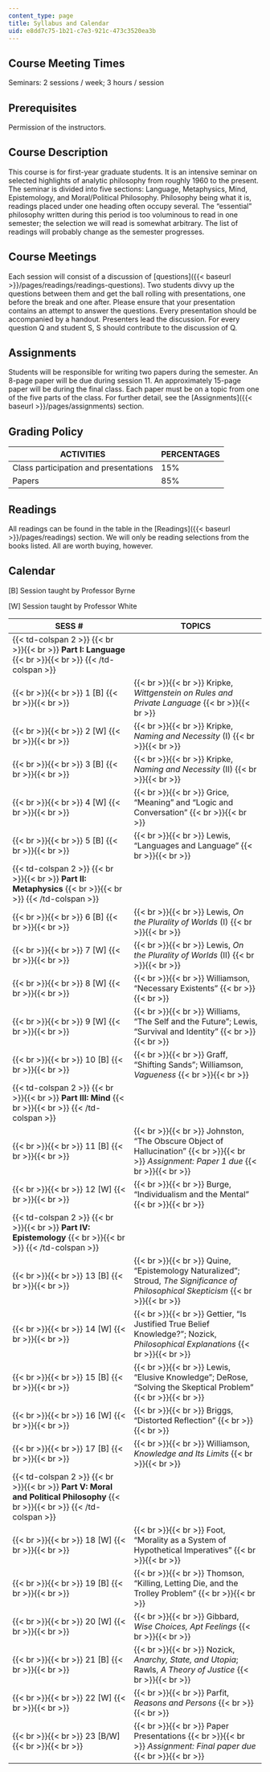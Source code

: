 ```yaml
---
content_type: page
title: Syllabus and Calendar
uid: e8dd7c75-1b21-c7e3-921c-473c3520ea3b
---
```


Course Meeting Times
--------------------

Seminars: 2 sessions / week; 3 hours / session

Prerequisites
-------------

Permission of the instructors.

Course Description
------------------

This course is for first-year graduate students. It is an intensive seminar on selected highlights of analytic philosophy from roughly 1960 to the present. The seminar is divided into five sections: Language, Metaphysics, Mind, Epistemology, and Moral/Political Philosophy. Philosophy being what it is, readings placed under one heading often occupy several. The “essential” philosophy written during this period is too voluminous to read in one semester; the selection we will read is somewhat arbitrary. The list of readings will probably change as the semester progresses.

Course Meetings
---------------

Each session will consist of a discussion of [questions]({{< baseurl >}}/pages/readings/readings-questions). Two students divvy up the questions between them and get the ball rolling with presentations, one before the break and one after. Please ensure that your presentation contains an attempt to answer the questions. Every presentation should be accompanied by a handout. Presenters lead the discussion. For every question Q and student S, S should contribute to the discussion of Q. 

Assignments
-----------

Students will be responsible for writing two papers during the semester. An 8-page paper will be due during session 11. An approximately 15-page paper will be during the final class. Each paper must be on a topic from one of the five parts of the class. For further detail, see the [Assignments]({{< baseurl >}}/pages/assignments) section.

Grading Policy
--------------

| ACTIVITIES | PERCENTAGES |
| --- | --- |
| Class participation and presentations | 15% |
| Papers | 85% 

Readings
--------

All readings can be found in the table in the [Readings]({{< baseurl >}}/pages/readings) section. We will only be reading selections from the books listed. All are worth buying, however.

Calendar
--------

\[B\] Session taught by Professor Byrne

\[W\] Session taught by Professor White

| SESS # | TOPICS |
| --- | --- |
| {{< td-colspan 2 >}} {{< br >}}{{< br >}} **Part I: Language** {{< br >}}{{< br >}} {{< /td-colspan >}} ||
|  {{< br >}}{{< br >}} 1 \[B\] {{< br >}}{{< br >}}  |  {{< br >}}{{< br >}} Kripke, _Wittgenstein on Rules and Private Language_ {{< br >}}{{< br >}}  |
|  {{< br >}}{{< br >}} 2 \[W\] {{< br >}}{{< br >}}  |  {{< br >}}{{< br >}} Kripke, _Naming and Necessity_ (I) {{< br >}}{{< br >}}  |
|  {{< br >}}{{< br >}} 3 \[B\] {{< br >}}{{< br >}}  |  {{< br >}}{{< br >}} Kripke, _Naming and Necessity_ (II) {{< br >}}{{< br >}}  |
|  {{< br >}}{{< br >}} 4 \[W\] {{< br >}}{{< br >}}  |  {{< br >}}{{< br >}} Grice, “Meaning” and “Logic and Conversation” {{< br >}}{{< br >}}  |
|  {{< br >}}{{< br >}} 5 \[B\] {{< br >}}{{< br >}}  |  {{< br >}}{{< br >}} Lewis, “Languages and Language” {{< br >}}{{< br >}}  |
| {{< td-colspan 2 >}} {{< br >}}{{< br >}} **Part II: Metaphysics** {{< br >}}{{< br >}} {{< /td-colspan >}} ||
|  {{< br >}}{{< br >}} 6 \[B\] {{< br >}}{{< br >}}  |  {{< br >}}{{< br >}} Lewis, _On the Plurality of Worlds_ (I) {{< br >}}{{< br >}}  |
|  {{< br >}}{{< br >}} 7 \[W\] {{< br >}}{{< br >}}  |  {{< br >}}{{< br >}} Lewis, _On the Plurality of Worlds_ (II) {{< br >}}{{< br >}}  |
|  {{< br >}}{{< br >}} 8 \[W\] {{< br >}}{{< br >}}  |  {{< br >}}{{< br >}} Williamson, “Necessary Existents” {{< br >}}{{< br >}}  |
|  {{< br >}}{{< br >}} 9 \[W\] {{< br >}}{{< br >}}  |  {{< br >}}{{< br >}} Williams, “The Self and the Future”; Lewis, “Survival and Identity” {{< br >}}{{< br >}}  |
|  {{< br >}}{{< br >}} 10 \[B\] {{< br >}}{{< br >}}  |  {{< br >}}{{< br >}} Graff, “Shifting Sands”; Williamson, _Vagueness_ {{< br >}}{{< br >}}  |
| {{< td-colspan 2 >}} {{< br >}}{{< br >}} **Part III: Mind** {{< br >}}{{< br >}} {{< /td-colspan >}} ||
|  {{< br >}}{{< br >}} 11 \[B\] {{< br >}}{{< br >}}  |  {{< br >}}{{< br >}} Johnston, “The Obscure Object of Hallucination” {{< br >}}{{< br >}} _Assignment: Paper 1 due_ {{< br >}}{{< br >}}  |
|  {{< br >}}{{< br >}} 12 \[W\] {{< br >}}{{< br >}}  |  {{< br >}}{{< br >}} Burge, “Individualism and the Mental” {{< br >}}{{< br >}}  |
| {{< td-colspan 2 >}} {{< br >}}{{< br >}} **Part IV: Epistemology** {{< br >}}{{< br >}} {{< /td-colspan >}} ||
|  {{< br >}}{{< br >}} 13 \[B\] {{< br >}}{{< br >}}  |  {{< br >}}{{< br >}} Quine, “Epistemology Naturalized”; Stroud, _The Significance of Philosophical Skepticism_ {{< br >}}{{< br >}}  |
|  {{< br >}}{{< br >}} 14 \[W\] {{< br >}}{{< br >}}  |  {{< br >}}{{< br >}} Gettier, “Is Justified True Belief Knowledge?”; Nozick, _Philosophical Explanations_ {{< br >}}{{< br >}}  |
|  {{< br >}}{{< br >}} 15 \[B\] {{< br >}}{{< br >}}  |  {{< br >}}{{< br >}} Lewis, “Elusive Knowledge”; DeRose, “Solving the Skeptical Problem” {{< br >}}{{< br >}}  |
|  {{< br >}}{{< br >}} 16 \[W\] {{< br >}}{{< br >}}  |  {{< br >}}{{< br >}} Briggs, “Distorted Reflection” {{< br >}}{{< br >}}  |
|  {{< br >}}{{< br >}} 17 \[B\] {{< br >}}{{< br >}}  |  {{< br >}}{{< br >}} Williamson, _Knowledge and Its Limits_ {{< br >}}{{< br >}}  |
| {{< td-colspan 2 >}} {{< br >}}{{< br >}} **Part V: Moral and Political Philosophy** {{< br >}}{{< br >}} {{< /td-colspan >}} ||
|  {{< br >}}{{< br >}} 18 \[W\] {{< br >}}{{< br >}}  |  {{< br >}}{{< br >}} Foot, “Morality as a System of Hypothetical Imperatives” {{< br >}}{{< br >}}  |
|  {{< br >}}{{< br >}} 19 \[B\] {{< br >}}{{< br >}}  |  {{< br >}}{{< br >}} Thomson, “Killing, Letting Die, and the Trolley Problem” {{< br >}}{{< br >}}  |
|  {{< br >}}{{< br >}} 20 \[W\] {{< br >}}{{< br >}}  |  {{< br >}}{{< br >}} Gibbard, _Wise Choices, Apt Feelings_ {{< br >}}{{< br >}}  |
|  {{< br >}}{{< br >}} 21 \[B\] {{< br >}}{{< br >}}  |  {{< br >}}{{< br >}} Nozick, _Anarchy, State, and Utopia_; Rawls, _A Theory of Justice_ {{< br >}}{{< br >}}  |
|  {{< br >}}{{< br >}} 22 \[W\] {{< br >}}{{< br >}}  |  {{< br >}}{{< br >}} Parfit, _Reasons and Persons_ {{< br >}}{{< br >}}  |
|  {{< br >}}{{< br >}} 23 \[B/W\] {{< br >}}{{< br >}}  |  {{< br >}}{{< br >}} Paper Presentations {{< br >}}{{< br >}} _Assignment: Final paper due_ {{< br >}}{{< br >}}